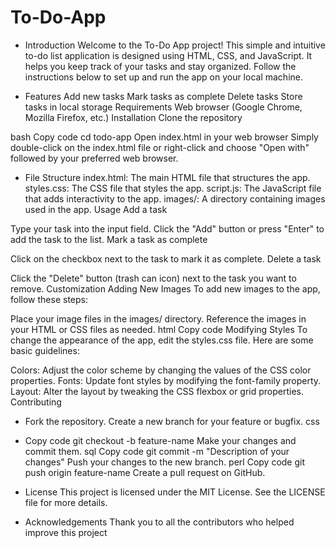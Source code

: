 # To-Do-App

* Introduction
Welcome to the To-Do App project! This simple and intuitive to-do list application is designed using HTML, CSS, and JavaScript. It helps you keep track of your tasks and stay organized. Follow the instructions below to set up and run the app on your local machine.

* Features
Add new tasks
Mark tasks as complete
Delete tasks
Store tasks in local storage
Requirements
Web browser (Google Chrome, Mozilla Firefox, etc.)
Installation
Clone the repository


bash
Copy code
cd todo-app
Open index.html in your web browser
Simply double-click on the index.html file or right-click and choose "Open with" followed by your preferred web browser.

* File Structure
index.html: The main HTML file that structures the app.
styles.css: The CSS file that styles the app.
script.js: The JavaScript file that adds interactivity to the app.
images/: A directory containing images used in the app.
Usage
Add a task

Type your task into the input field.
Click the "Add" button or press "Enter" to add the task to the list.
Mark a task as complete

Click on the checkbox next to the task to mark it as complete.
Delete a task

Click the "Delete" button (trash can icon) next to the task you want to remove.
Customization
Adding New Images
To add new images to the app, follow these steps:

Place your image files in the images/ directory.
Reference the images in your HTML or CSS files as needed.
html
Copy code
Modifying Styles
To change the appearance of the app, edit the styles.css file. Here are some basic guidelines:

Colors: Adjust the color scheme by changing the values of the CSS color properties.
Fonts: Update font styles by modifying the font-family property.
Layout: Alter the layout by tweaking the CSS flexbox or grid properties.
Contributing

* Fork the repository.
Create a new branch for your feature or bugfix.
css
* Copy code
git checkout -b feature-name
Make your changes and commit them.
sql
Copy code
git commit -m "Description of your changes"
Push your changes to the new branch.
perl
Copy code
git push origin feature-name
Create a pull request on GitHub.

* License
This project is licensed under the MIT License. See the LICENSE file for more details.

* Acknowledgements
Thank you to all the contributors who helped improve this project

